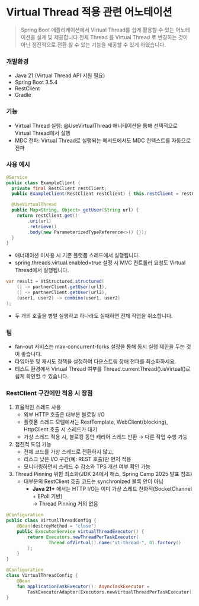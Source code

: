 # Virtual Thread 적용 관련 어노테이션

> Spring Boot 애플리케이션에서 Virtual Thread를 쉽게 활용할 수 있는 어노테이션을 설계 및 제공합니다
> 전체 Thread 를 Virtual Thread 로 변경하는 것이 아닌 점진적으로 전환 할 수 있는 기능을 제공할 수 있게 하였습니다.

### 개발환경
- Java 21 (Virtual Thread API 지원 필요)
- Spring Boot 3.5.4
- RestClient
- Gradle

### 기능
- Virtual Thread 실행: @UseVirtualThread 애너테이션을 통해 선택적으로 Virtual Thread에서 실행
- MDC 전파: Virtual Thread로 실행되는 메서드에서도 MDC 컨텍스트를 자동으로 전파

### 사용 예시

```java
@Service
public class ExampleClient {
  private final RestClient restClient;
  public ExampleClient(RestClient restClient) { this.restClient = restClient; }

  @UseVirtualThread
  public Map<String, Object> getUser(String url) {
    return restClient.get()
        .uri(url)
        .retrieve()
        .body(new ParameterizedTypeReference<>() {});
  }
}
```
- 애너테이션 미사용 시 기존 플랫폼 스레드에서 실행됩니다.
- spring.threads.virtual.enabled=true 설정 시 MVC 컨트롤러 요청도 Virtual Thread에서 실행됩니다.

```java
var result = VtStructured.structured(
    () -> partnerClient.getUser(url1),
    () -> partnerClient.getUser(url2),
    (user1, user2) -> combine(user1, user2)
);
```
- 두 개의 호출을 병렬 실행하고 하나라도 실패하면 전체 작업을 취소합니다.

### 팁

- fan-out 서비스는 max-concurrent-forks 설정을 통해 동시 실행 제한을 두는 것이 좋습니다.
- 타임아웃 및 재시도 정책을 설정하여 다운스트림 장애 전파를 최소화하세요.
- 테스트 환경에서 Virtual Thread 여부를 Thread.currentThread().isVirtual()로 쉽게 확인할 수 있습니다.


### RestClient 구간에만 적용 시 장점
1. 효율적인 스레드 사용 
   - 외부 HTTP 호출은 대부분 블로킹 I/O
   - 플랫폼 스레드 모델에서는 RestTemplate, WebClient(blocking), HttpClient 호출 시 스레드가 대기
   - 가상 스레드 적용 시, 블로킹 동안 캐리어 스레드 반환 → 다른 작업 수행 가능
2. 점진적 도입 가능
   - 전체 코드를 가상 스레드로 전환하지 않고,
   - 리스크 낮은 I/O 구간(예: REST 호출)만 먼저 적용
   - 모니터링하면서 스레드 수 감소와 TPS 개선 여부 확인 가능
3. Thread Pinning 위험 최소화(JDK 24에서 해소, Spring Camp 2025 발표 참조)
   - 대부분의 RestClient 호출 코드는 synchronized 블록 안이 아님
     - **Java 21+** 에서는 HTTP I/O는 이미 가상 스레드 친화적(SocketChannel + EPoll 기반)  
     → Thread Pinning 거의 없음
     
```java
@Configuration
public class VirtualThreadConfig {
    @Bean(destroyMethod = "close")
    public ExecutorService virtualThreadExecutor() {
        return Executors.newThreadPerTaskExecutor(
                Thread.ofVirtual().name("vt-thread-", 0).factory()
        );
    }
}
```

```kotlin
@Configuration
class VirtualThreadConfig {
    @Bean
    fun applicationTaskExecutor(): AsyncTaskExecutor =
        TaskExecutorAdapter(Executors.newVirtualThreadPerTaskExecutor())
}
```
